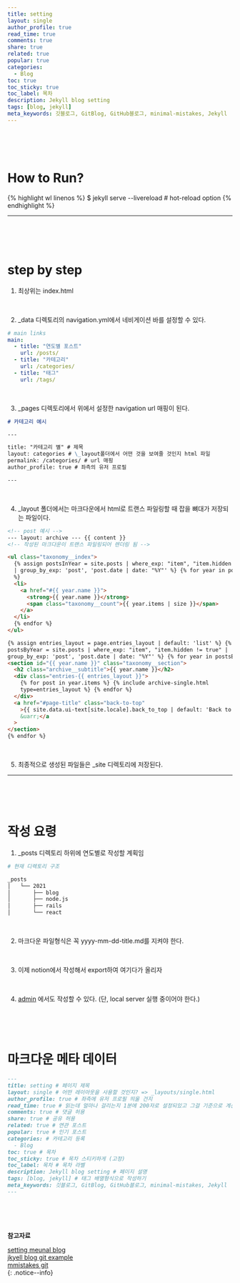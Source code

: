 ```yaml
---
title: setting
layout: single
author_profile: true
read_time: true
comments: true
share: true
related: true
popular: true
categories:
  - Blog
toc: true
toc_sticky: true
toc_label: 목차
description: Jekyll blog setting
tags: [blog, jekyll]
meta_keywords: 깃블로그, GitBlog, GitHub블로그, minimal-mistakes, Jekyll
---
```


<br/>
<br/>
<br/>

# How to Run?

{% highlight wl linenos %}
$ jekyll serve --livereload # hot-reload option
{% endhighlight %}

---

<br/>
<br/>
<br/>

# step by step

1. 최상위는 index.html

<br/>

2. \_data 디렉토리의 navigation.yml에서 네비게이션 바를 설정할 수 있다.

```yml
# main links
main:
  - title: "연도별 포스트"
    url: /posts/
  - title: "카테고리"
    url: /categories/
  - title: "태그"
    url: /tags/
```

<br/>

3. \_pages 디렉토리에서 위에서 설정한 navigation url 매핑이 된다.

```markdown
# 카테고리 예시

---

title: "카테고리 별" # 제목
layout: categories # \_layout폴더에서 어떤 것을 보여줄 것인지 html 파일
permalink: /categories/ # url 매핑
author_profile: true # 좌측의 유저 프로필

---
```

<br/>

4. \_layout 폴더에서는 마크다운에서 html로 트랜스 파일링할 때 잡을 뼈대가 저장되는 파일이다.

```html
<!-- post 예시 -->
--- layout: archive --- {{ content }}
<!-- 작성된 마크다운이 트랜스 파일링되어 렌더링 됨 -->

<ul class="taxonomy__index">
  {% assign postsInYear = site.posts | where_exp: "item", "item.hidden != true"
  | group_by_exp: 'post', 'post.date | date: "%Y"' %} {% for year in postsInYear
  %}
  <li>
    <a href="#{{ year.name }}">
      <strong>{{ year.name }}</strong>
      <span class="taxonomy__count">{{ year.items | size }}</span>
    </a>
  </li>
  {% endfor %}
</ul>

{% assign entries_layout = page.entries_layout | default: 'list' %} {% assign
postsByYear = site.posts | where_exp: "item", "item.hidden != true" |
group_by_exp: 'post', 'post.date | date: "%Y"' %} {% for year in postsByYear %}
<section id="{{ year.name }}" class="taxonomy__section">
  <h2 class="archive__subtitle">{{ year.name }}</h2>
  <div class="entries-{{ entries_layout }}">
    {% for post in year.items %} {% include archive-single.html
    type=entries_layout %} {% endfor %}
  </div>
  <a href="#page-title" class="back-to-top"
    >{{ site.data.ui-text[site.locale].back_to_top | default: 'Back to Top' }}
    &uarr;</a
  >
</section>
{% endfor %}
```

<br/>

5. 최종적으로 생성된 파일들은 \_site 디렉토리에 저장된다.

---

<br/>
<br/>
<br/>

# 작성 요령

1. \_posts 디렉토리 하위에 연도별로 작성할 계획임

```bash
# 현재 디렉토리 구조

_posts
│   └── 2021
│       ├── blog
│       ├── node.js
│       ├── rails
│       └── react
```

<br/>

2. 마크다운 파일형식은 꼭 yyyy-mm-dd-title.md를 지켜야 한다.

<br/>

3. 이제 notion에서 작성해서 export하여 여기다가 올리자

<br/>

4. [admin](localhost:4000/admin) 에서도 작성할 수 있다. (단, local server 실행 중이어야 한다.)

<br />
<br />
<br />

# 마크다운 메타 데이터

```markdown
---
title: setting # 페이지 제목
layout: single # 어떤 레이아웃을 사용할 것인지? => _layouts/single.html
author_profile: true # 좌측에 유저 프로필 띄울 건지
read_time: true # 읽는데 얼마나 걸리는지 1분에 200자로 설정되있고 그걸 기준으로 계산됨
comments: true # 댓글 허용
share: true # 공유 허용
related: true # 연관 포스트
popular: true # 인기 포스트
categories: # 카테고리 등록
  - Blog
toc: true # 목차
toc_sticky: true # 목차 스티키하게 (고정)
toc_label: 목차 # 목차 라벨
description: Jekyll blog setting # 페이지 설명
tags: [blog, jekyll] # 태그 배열형식으로 작성하기
meta_keywords: 깃블로그, GitBlog, GitHub블로그, minimal-mistakes, Jekyll
---
```

<br/>
<br/>
<br/>

**참고자료**

[setting meunal blog](https://honbabzone.com/jekyll/start-gitHubBlog/)  
[jkyell blog git example](https://github.com/Itsbeenalongday/7271kim.github.com)  
[mmistakes git](https://github.com/mmistakes/minimal-mistakes)  
{: .notice--info}
